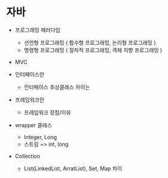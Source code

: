 자바
====================

- 프로그래밍 패러다임
  - 선언형 프로그래밍  ( 함수형 프로그래밍,  논리형 프로그래밍 )
  - 명령형 프로그래밍  ( 절차적 프로그래밍, 객체 지향 프로그래밍 )
    
- MVC
- 인터페이스란
   - 인터페이스 추상클래스 차이는
- 프레임워크란
   - 프레임워크 장점/이유

- wrapper 클래스
  - Integer, Long
  - 스트링 => int, long

- Collection
  - List(LinkedList, ArratList), Set, Map 차이 
    
